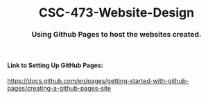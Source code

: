 <h1 align="center"> CSC-473-Website-Design </h1>
<h3 align="center"> Using Github Pages to host the websites created. </h3>
<br>
<h4> Link to Setting Up GitHub Pages: </h4>
<a href="url">https://docs.github.com/en/pages/getting-started-with-github-pages/creating-a-github-pages-site</a> 
